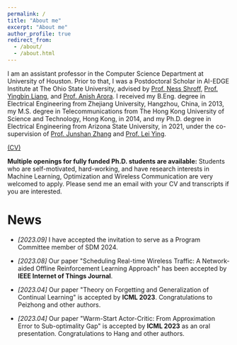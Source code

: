 ```yaml
---
permalink: /
title: "About me"
excerpt: "About me"
author_profile: true
redirect_from: 
  - /about/
  - /about.html
---
```


I am an assistant professor in the Computer Science Department at University of Houston. Prior to that, I was a Postdoctoral Scholar in AI-EDGE Institute at The Ohio State University, advised by [Prof. Ness Shroff](http://newslab.ece.ohio-state.edu/home/index.html), [Prof. Yingbin Liang](https://sites.google.com/view/yingbinliang/home), and [Prof. Anish Arora](https://cse.osu.edu/people/arora.9). I received my B.Eng. degree in Electrical Engineering from Zhejiang University, Hangzhou, China, in 2013, my M.S. degree in Telecommunications from The Hong Kong University of Science and Technology, Hong Kong, in 2014, and my Ph.D. degree in Electrical Engineering from Arizona State University, in 2021, under the co-supervision of [Prof. Junshan Zhang](https://faculty.engineering.ucdavis.edu/jzhang/) and [Prof. Lei Ying](https://leiying.engin.umich.edu/).

[(CV)](https://www.dropbox.com/s/3u9n4shksqn3qfd/cv.pdf?dl=0) 

**Multiple openings for fully funded Ph.D. students are available:**
Students who are self-motivated, hard-working, and have research interests in Machine Learning, Optimization and Wireless Communication are very welcomed to apply. Please send me an email with your CV and transcripts if you are interested.   


News
======

* *[2023.09]* I have accepted the invitation to serve as a Program Committee member of SDM 2024.

* *[2023.08]* Our paper "Scheduling Real-time Wireless Traffic: A Network-aided Offline Reinforcement Learning Approach" has been accepted by **IEEE Internet of Things Journal**.

* *[2023.04]* Our paper "Theory on Forgetting and Generalization of Continual Learning" is accepted by **ICML 2023**. Congratulations to Peizhong and other authors. 

* *[2023.04]* Our paper "Warm-Start Actor-Critic: From Approximation Error to Sub-optimality Gap" is accepted by **ICML 2023** as an oral presentation. Congratulations to Hang and other authors. 





